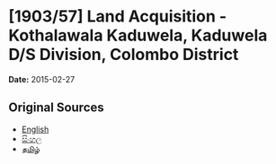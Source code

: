 # [1903/57] Land Acquisition - Kothalawala Kaduwela, Kaduwela D/S Division, Colombo District

**Date:** 2015-02-27

## Original Sources

- [English](https://documents.gov.lk/view/extra-gazettes/2015/2/1903-57_E.pdf)
- [සිංහල](https://documents.gov.lk/view/extra-gazettes/2015/2/1903-57_S.pdf)
- [தமிழ்](https://documents.gov.lk/view/extra-gazettes/2015/2/1903-57_T.pdf)
